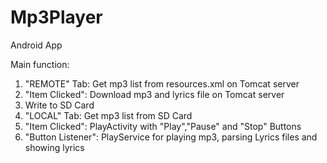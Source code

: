 # Mp3Player
Android App

Main function:
1. "REMOTE" Tab: Get mp3 list from resources.xml on Tomcat server
2. "Item Clicked": Download mp3 and lyrics file on Tomcat server
3. Write to SD Card
4. "LOCAL" Tab: Get mp3 list from SD Card
5. "Item Clicked": PlayActivity with "Play","Pause" and "Stop" Buttons
6. "Button Listener": PlayService for playing mp3, parsing Lyrics files and showing lyrics

